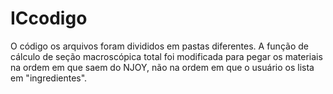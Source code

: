 # ICcodigo

O código os arquivos foram divididos em pastas diferentes.
A função de cálculo de seção macroscópica total foi modificada para pegar os materiais na ordem em que saem do NJOY, não na ordem em que o usuário os lista em "ingredientes".
